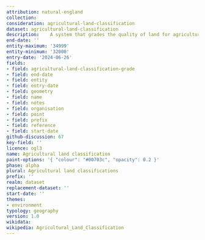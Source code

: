 ```yaml
---
attribution: natural-england
collection: 
consideration: agricultural-land-classification
dataset: agricultural-land-classification
description: 	A system that grades the quality of land for agricultural use
end-date: ''
entity-maximum: '34999'
entity-minimum: '32000'
entry-date: '2024-06-26'
fields:
- field: agricultural-land-classification-grade
- field: end-date
- field: entity
- field: entry-date
- field: geometry
- field: name
- field: notes
- field: organisation
- field: point
- field: prefix
- field: reference
- field: start-date
github-discussion: 67
key-field: ''
licence: ogl3
name: Agricultural land classification
paint-options: '{ "colour": "#00703c", "opacity": 0.2 }'
phase: alpha
plural: Agricultural land classifications
prefix: ''
realm: dataset
replacement-dataset: ''
start-date: ''
themes:
- environment
typology: geography
version: 1.0
wikidata: 
wikipedia: Agricultural_Land_Classification
---
```


